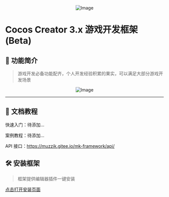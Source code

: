 <div style="text-align:center">
    <img src="https://gitee.com/muzzik/MKFramework/raw/main/home/logo.png" alt="Image" />
</div>

# Cocos Creator 3.x 游戏开发框架 (Beta)

## 📣 功能简介

> 游戏开发必备功能配齐，个人开发经验积累的果实，可以满足大部分游戏开发场景

<div style="text-align:center">
    <img src="https://gitee.com/muzzik/MKFramework/raw/main/home/功能简介.png" alt="Image" />
</div>

---

## 📗 文档教程

快速入门：待添加...

案例教程：待添加...

API 接口：https://muzzik.gitee.io/mk-framework/api/

## 🛠️ 安装框架

> 框架提供编辑器插件一键安装

<a href="https://github.com/1226085293/MKFramework/wiki/%E5%AE%89%E8%A3%85%E7%A8%8B%E5%BA%8F" target="_blank">点击打开安装页面</a>
